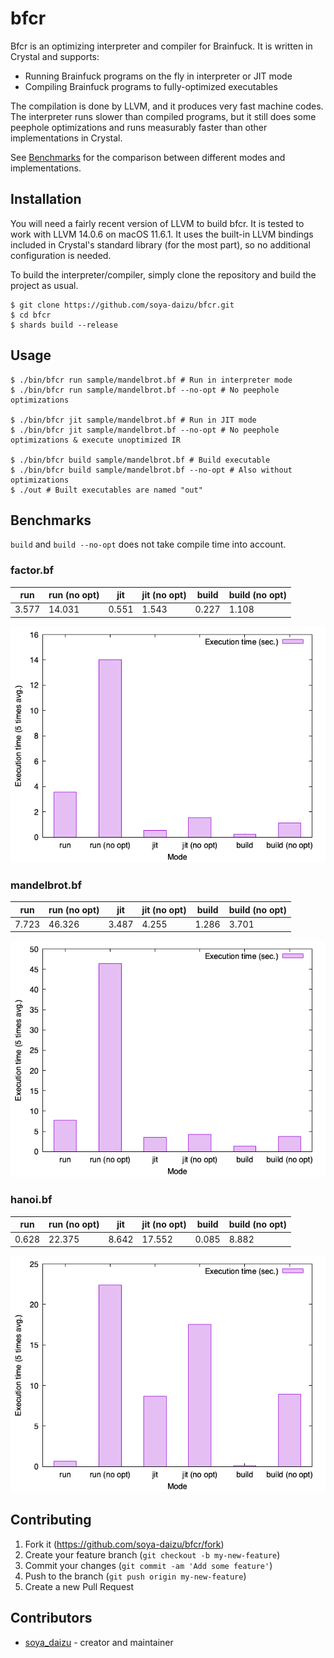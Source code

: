 # bfcr

Bfcr is an optimizing interpreter and compiler for Brainfuck.
It is written in Crystal and supports:

- Running Brainfuck programs on the fly in interpreter or JIT mode
- Compiling Brainfuck programs to fully-optimized executables

The compilation is done by LLVM, and it produces very fast machine codes. The interpreter runs slower than compiled programs, but it still does some peephole optimizations and runs measurably faster than other implementations in Crystal.

See [Benchmarks](https://github.com/soya-daizu/bfcr#benchmarks) for the comparison between different modes and implementations.

## Installation

You will need a fairly recent version of LLVM to build bfcr. It is tested to work with LLVM 14.0.6 on macOS 11.6.1. It uses the built-in LLVM bindings included in Crystal's standard library (for the most part), so no additional configuration is needed.

To build the interpreter/compiler, simply clone the repository and build the project as usual.

```shell
$ git clone https://github.com/soya-daizu/bfcr.git
$ cd bfcr
$ shards build --release
```

## Usage

```shell
$ ./bin/bfcr run sample/mandelbrot.bf # Run in interpreter mode
$ ./bin/bfcr run sample/mandelbrot.bf --no-opt # No peephole optimizations

$ ./bin/bfcr jit sample/mandelbrot.bf # Run in JIT mode
$ ./bin/bfcr jit sample/mandelbrot.bf --no-opt # No peephole optimizations & execute unoptimized IR

$ ./bin/bfcr build sample/mandelbrot.bf # Build executable
$ ./bin/bfcr build sample/mandelbrot.bf --no-opt # Also without optimizations
$ ./out # Built executables are named "out"
```

## Benchmarks

`build` and `build --no-opt` does not take compile time into account.

### factor.bf

| run   | run (no opt) | jit   | jit (no opt) | build | build (no opt) |
| ----- | ------------ | ----- | ------------ | ----- | -------------- |
| 3.577 | 14.031       | 0.551 | 1.543        | 0.227 | 1.108          |

![chart](media/factor.png)

### mandelbrot.bf

| run   | run (no opt) | jit   | jit (no opt) | build | build (no opt) |
| ----- | ------------ | ----- | ------------ | ----- | -------------- |
| 7.723 | 46.326       | 3.487 | 4.255        | 1.286 | 3.701          |

![chart](media/mandelbrot.png)

### hanoi.bf

| run   | run (no opt) | jit   | jit (no opt) | build | build (no opt) |
| ----- | ------------ | ----- | ------------ | ----- | -------------- |
| 0.628 | 22.375       | 8.642 | 17.552       | 0.085 | 8.882          |

![chart](media/hanoi.png)

## Contributing

1. Fork it (<https://github.com/soya-daizu/bfcr/fork>)
2. Create your feature branch (`git checkout -b my-new-feature`)
3. Commit your changes (`git commit -am 'Add some feature'`)
4. Push to the branch (`git push origin my-new-feature`)
5. Create a new Pull Request

## Contributors

- [soya_daizu](https://github.com/soya-daizu) - creator and maintainer
